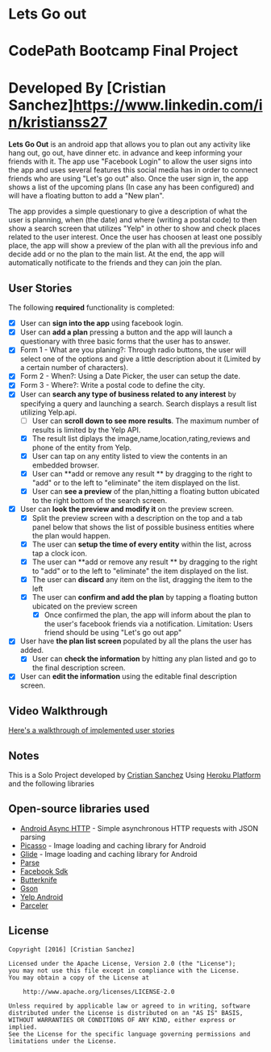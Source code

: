 # Lets Go out
# CodePath Bootcamp Final Project
# Developed By [Cristian Sanchez]https://www.linkedin.com/in/kristianss27

**Lets Go Out** is an android app that allows you to plan out any activity like hang out, go out, have dinner etc. in advance and keep informing your friends with it. The app use "Facebook Login" to allow the user signs into the app and uses several features this social media has in order to connect friends who are using "Let's go out" also. Once the user sign in, the app shows a list of the upcoming plans (In case any has been configured) and will have a floating button to add a "New plan".

The app provides a simple questionary to give a description of what the user is planning, when (the date) and where (writing a postal code) to then show a search screen that utilizes "Yelp" in other to show and check places related to the user interest. Once the user has choosen at least one possibly place, the app will show a preview of the plan with all the previous info and decide add or no the plan to the main list. At the end, the app will automatically notificate to the friends and they can join the plan.

## User Stories

The following **required** functionality is completed:

* [x]	User can **sign into the app** using facebook login.
* [x]	User can **add a plan** pressing a button and the app will launch a questionary with three basic forms that the user has to answer.
  * [x] Form 1 - What are you planing?: Through radio buttons, the user will select one of the options and give a little description about it (Limited by a certain number of characters).
  * [x] Form 2 - When?: Using a Date Picker, the user can setup the date.
  * [x] Form 3 - Where?: Write a postal code to define the city.
* [x] User can **search any type of business related to any interest** by specifying a query and launching a search. Search displays a result list utilizing Yelp.api.
  * [ ] User can **scroll down to see more results**. The maximum number of results is limited by the Yelp API.
  * [x]	The result list diplays the image,name,location,rating,reviews and phone of the entity from Yelp.
  * [x] User can tap on any entity listed to view the contents in an embedded browser.
  * [x] User can **add or remove any result ** by dragging to the right to "add" or to the left to "eliminate" the item    displayed on the list.
  * [x] User can **see a preview** of the plan,hitting a floating button ubicated to the right bottom of the search screen.
* [x] User can **look the preview and modify it** on the preview screen.
  * [x]	Split the preview screen with a description on the top and a tab panel below that shows the list of possible business entities where the plan would happen.
  * [x] The user can **setup the time of every entity** within the list, across tap a clock icon.
  * [x] The user can **add or remove any result ** by dragging to the right to "add" or to the left to "eliminate" the item    displayed on the list.
  * [x] The user can **discard** any item on the list, dragging the item to the left
  * [x] The user can **confirm and add the plan** by tapping a floating button ubicated on the preview screen
  	* [x] Once confirmed the plan, the app will inform about the plan to the user's facebook friends via a notification. 		Limitation: Users friend should be using "Let's go out app"
* [x] User have **the plan list screen** populated by all the plans the user has added.
  * [x]	User can **check the information** by hitting any plan listed and go to the final description screen.
* [x] User can **edit the information** using the editable final description screen. 

## Video Walkthrough

[Here's a walkthrough of implemented user stories](https://www.youtube.com/watch?v=2FQRCWqnOgM&t=77s)

## Notes
This is a Solo Project developed by [Cristian Sanchez](https://www.linkedin.com/in/kristianss27)
Using [Heroku Platform](https://www.heroku.com/) and the following libraries

## Open-source libraries used

- [Android Async HTTP](https://github.com/loopj/android-async-http) - Simple asynchronous HTTP requests with JSON parsing
- [Picasso](http://square.github.io/picasso/) - Image loading and caching library for Android
- [Glide](https://github.com/bumptech/glide) - Image loading and caching library for Android
- [Parse](http://parseplatform.github.io/docs/android/guide/)
- [Facebook Sdk](https://developers.facebook.com/docs/android/)
- [Butterknife](jakewharton.github.io/butterknife/)
- [Gson](https://github.com/google/gson)
- [Yelp Android](https://github.com/Yelp/yelp-android)
- [Parceler](https://guides.codepath.com/android/Using-Parceler)

## License

    Copyright [2016] [Cristian Sanchez]

    Licensed under the Apache License, Version 2.0 (the "License");
    you may not use this file except in compliance with the License.
    You may obtain a copy of the License at

        http://www.apache.org/licenses/LICENSE-2.0

    Unless required by applicable law or agreed to in writing, software
    distributed under the License is distributed on an "AS IS" BASIS,
    WITHOUT WARRANTIES OR CONDITIONS OF ANY KIND, either express or implied.
    See the License for the specific language governing permissions and
    limitations under the License.
